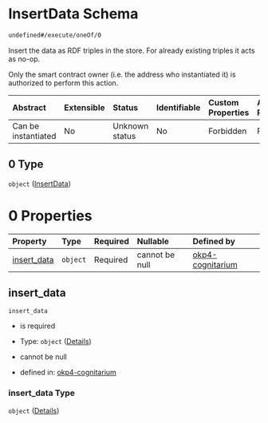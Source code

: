 # InsertData Schema

```txt
undefined#/execute/oneOf/0
```

Insert the data as RDF triples in the store. For already existing triples it acts as no-op.

Only the smart contract owner (i.e. the address who instantiated it) is authorized to perform this action.

| Abstract            | Extensible | Status         | Identifiable | Custom Properties | Additional Properties | Access Restrictions | Defined In                                                                     |
| :------------------ | :--------- | :------------- | :----------- | :---------------- | :-------------------- | :------------------ | :----------------------------------------------------------------------------- |
| Can be instantiated | No         | Unknown status | No           | Forbidden         | Forbidden             | none                | [okp4-cognitarium.json\*](schema/okp4-cognitarium.json "open original schema") |

## 0 Type

`object` ([InsertData](okp4-cognitarium-executemsg-oneof-insertdata.md))

# 0 Properties

| Property                     | Type     | Required | Nullable       | Defined by                                                                                                                                     |
| :--------------------------- | :------- | :------- | :------------- | :--------------------------------------------------------------------------------------------------------------------------------------------- |
| [insert\_data](#insert_data) | `object` | Required | cannot be null | [okp4-cognitarium](okp4-cognitarium-executemsg-oneof-insertdata-properties-insert_data.md "undefined#/execute/oneOf/0/properties/insert_data") |

## insert\_data

`insert_data`

* is required

* Type: `object` ([Details](okp4-cognitarium-executemsg-oneof-insertdata-properties-insert_data.md))

* cannot be null

* defined in: [okp4-cognitarium](okp4-cognitarium-executemsg-oneof-insertdata-properties-insert_data.md "undefined#/execute/oneOf/0/properties/insert_data")

### insert\_data Type

`object` ([Details](okp4-cognitarium-executemsg-oneof-insertdata-properties-insert_data.md))
